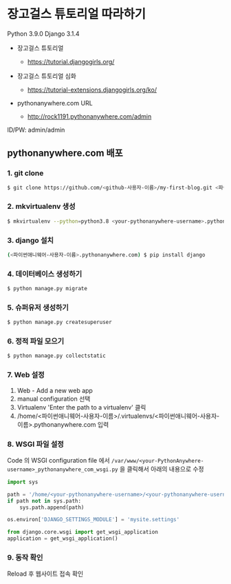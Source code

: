 # 장고걸스 튜토리얼 따라하기

Python 3.9.0
Django 3.1.4

- 장고걸스 튜토리얼
  - https://tutorial.djangogirls.org/
- 장고걸스 튜토리얼 심화
  - https://tutorial-extensions.djangogirls.org/ko/

- pythonanywhere.com URL
  - http://rock1191.pythonanywhere.com/admin

ID/PW: admin/admin

## pythonanywhere.com 배포
### 1. git clone
```bash
$ git clone https://github.com/<github-사용자-이름>/my-first-blog.git <파이썬애니웨어-사용자-이름>.pythonanywhere.com
```

### 2. mkvirtualenv 생성
```bash
$ mkvirtualenv --python=python3.8 <your-pythonanywhere-username>.pythonanywhere.com
```

### 3. django 설치
```bash
(<파이썬애니웨어-사용자-이름>.pythonanywhere.com) $ pip install django
```

### 4. 데이터베이스 생성하기
```bash
$ python manage.py migrate
```

### 5. 슈퍼유저 생성하기
```bash
$ python manage.py createsuperuser
```

### 6. 정적 파일 모으기
```bash
$ python manage.py collectstatic
```

### 7. Web 설정
1. Web - Add a new web app
2. manual configuration 선택
3. Virtualenv 'Enter the path to a virtualenv' 클릭
4. /home/<파이썬애니웨어-사용자-이름>/.virtualenvs/<파이썬애니웨어-사용자-이름>.pythonanywhere.com 입력

### 8. WSGI 파일 설정
Code 의 WSGI configuration file 에서 
`/var/www/<your-PythonAnywhere-username>_pythonanywhere_com_wsgi.py` 을 클릭해서 아래의 내용으로 수정

```python
import sys

path = '/home/<your-pythonanywhere-username>/<your-pythonanywhere-username>.pythonanywhere.com'
if path not in sys.path:
    sys.path.append(path)

os.environ['DJANGO_SETTINGS_MODULE'] = 'mysite.settings'

from django.core.wsgi import get_wsgi_application
application = get_wsgi_application()
```

### 9. 동작 확인
Reload 후 웹사이트 접속 확인